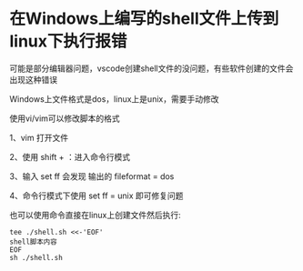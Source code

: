# 在Windows上编写的shell文件上传到linux下执行报错

可能是部分编辑器问题，vscode创建shell文件的没问题，有些软件创建的文件会出现这种错误

Windows上文件格式是dos，linux上是unix，需要手动修改

使用vi/vim可以修改脚本的格式

1、vim 打开文件

2、使用 shift + ：进入命令行模式

3、输入 set ff 会发现 输出的 fileformat = dos

4、命令行模式下使用 set ff = unix 即可修复问题

也可以使用命令直接在linux上创建文件然后执行:

```shell
tee ./shell.sh <<-'EOF'
shell脚本内容
EOF
sh ./shell.sh
```

